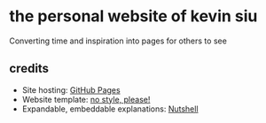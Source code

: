 # the personal website of kevin siu

Converting time and inspiration into pages for others to see

## credits
- Site hosting: [GitHub Pages](https://pages.github.com/)
- Website template: [no style, please!](https://riggraz.dev/no-style-please/)
- Expandable, embeddable explanations: [Nutshell](https://ncase.me/nutshell/)
